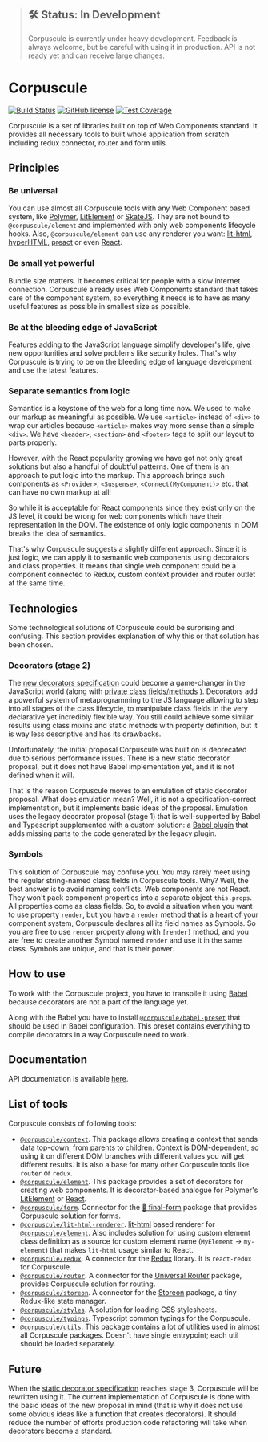 > ## 🛠 Status: In Development
> Corpuscule is currently under heavy development. Feedback is always welcome, but be careful with
using it in production. API is not ready yet and can receive large changes.

# Corpuscule

[![Build Status](https://img.shields.io/travis/corpusculejs/corpuscule/master.svg)](https://travis-ci.org/corpusculejs/corpuscule)
[![GitHub license](https://img.shields.io/badge/license-MIT-blue.svg)](./LICENSE)
[![Test Coverage](https://img.shields.io/codecov/c/github/corpusculejs/corpuscule/master.svg)](https://codecov.io/gh/corpusculejs/corpuscule)

Corpuscule is a set of libraries built on top of Web Components standard. It provides all necessary
tools to built whole application from scratch including redux connector, router and form utils.

## Principles

### Be universal
You can use almost all Corpuscule tools with any Web Component based system, like [Polymer](https://www.polymer-project.org/),
[LitElement](https://lit-element.polymer-project.org/) or [SkateJS](https://skatejs.netlify.com/).
They are not bound to `@corpuscule/element` and implemented with only web components lifecycle
hooks. Also, `@corpuscule/element` can use any renderer you want: [lit-html](https://lit-html.polymer-project.org/),
[hyperHTML](https://github.com/WebReflection/hyperHTML), [preact](https://preactjs.com/) or even
[React](https://reactjs.org/).

### Be small yet powerful
Bundle size matters. It becomes critical for people with a slow internet connection. Corpuscule
already uses Web Components standard that takes care of the component system, so everything it needs
is to have as many useful features as possible in smallest size as possible. 

### Be at the bleeding edge of JavaScript
Features adding to the JavaScript language simplify developer's life, give new opportunities and
solve problems like security holes. That's why Corpuscule is trying to be on the bleeding edge of
language development and use the latest features.

### Separate semantics from logic
Semantics is a keystone of the web for a long time now. We used to make our markup as meaningful as
possible. We use `<article>` instead of `<div>` to wrap our articles because `<article>` makes way
more sense than a simple `<div>`. We have `<header>`, `<section>` and `<footer>` tags to split our
layout to parts properly.

However, with the React popularity growing we have got not only great solutions but also a handful
of doubtful patterns. One of them is an approach to put logic into the markup. This approach brings
such components as `<Provider>`, `<Suspense>`, `<Connect(MyComponent)>` etc. that can have no own
markup at all! 
 
So while it is acceptable for React components since they exist only on the JS level, it could be
wrong for web components which have their representation in the DOM. The existence of only logic
components in DOM breaks the idea of semantics.

That's why Corpuscule suggests a slightly different approach. Since it is just logic, we can apply
it to semantic web components using decorators and class properties. It means that single web
component could be a component connected to Redux, custom context provider and router outlet at the
same time.

## Technologies
Some technological solutions of Corpuscule could be surprising and confusing. This section provides
explanation of why this or that solution has been chosen.  

### Decorators (stage 2)
The [new decorators specification](https://github.com/tc39/proposal-decorators)
could become a game-changer in the JavaScript world (along with [private class fields/methods](https://github.com/tc39/proposal-private-fields)
). Decorators add a powerful system of metaprogramming to the JS language allowing to step into all
stages of the class lifecycle, to manipulate class fields in the very declarative yet incredibly
flexible way. You still could achieve some similar results using class mixins and static methods
with property definition, but it is way less descriptive and has its drawbacks.

Unfortunately, the initial proposal Corpuscule was built on is deprecated due to serious performance
issues. There is a new static decorator proposal, but it does not have Babel implementation yet, and
it is not defined when it will.

That is the reason Corpuscule moves to an emulation of static decorator proposal. What does
emulation mean? Well, it is not a specification-correct implementation, but it implements basic
ideas of the proposal. Emulation uses the legacy decorator proposal (stage 1) that is well-supported
by Babel and Typescript supplemented with a custom solution: a [Babel plugin](https://github.com/corpusculejs/babel-preset/README.md#babel-plugin-inject-decorator-initializer`)
that adds missing parts to the code generated by the legacy plugin. 

### Symbols
This solution of Corpuscule may confuse you. You may rarely meet using the regular string-named
class fields in Corpuscule tools. Why? Well, the best answer is to avoid naming conflicts. Web
components are not React. They won't pack component properties into a separate object `this.props`.
All properties come as class fields. So, to avoid a situation when you want to use property
`render`, but you have a `render` method that is a heart of your component system, Corpuscule
declares all its field names as Symbols. So you are free to use `render` property along with
`[render]` method, and you are free to create another Symbol named `render` and use it in the same
class. Symbols are unique, and that is their power. 

## How to use
To work with the Corpuscule project, you have to transpile it using [Babel](https://babeljs.io)
because decorators are not a part of the language yet. 

Along with the Babel you have to install [`@corpuscule/babel-preset`](https://github.com/corpusculejs/babel-preset)
that should be used in Babel configuration. This preset contains everything to compile decorators in
a way Corpuscule need to work.

## Documentation
API documentation is available [here](https://corpusculejs.github.io/corpuscule).


## List of tools
Corpuscule consists of following tools:

* [`@corpuscule/context`](./packages/context). This package allows creating a context that sends
data top-down, from parents to children. Context is DOM-dependent, so using it on different DOM
branches with different values you will get different results. It is also a base for many other
Corpuscule tools like `router` or `redux`. 
* [`@corpuscule/element`](./packages/element). This package provides a set of decorators for
creating web components. It is decorator-based analogue for Polymer's [LitElement](https://github.com/Polymer/lit-element)
or [React](https://reactjs.org/).
* [`@corpuscule/form`](./packages/form). Connector for the [🏁 final-form](https://github.com/final-form/final-form)
package that provides Corpuscule solution for forms.
* [`@corpuscule/lit-html-renderer`](./packages/lit-html-renderer). [lit-html](https://github.com/Polymer/lit-html) 
based renderer for [`@corpuscule/element`](./packages/element). Also includes solution for using
custom element class definition as a source for custom element name (`MyElement` -> `my-element`)
that makes `lit-html` usage similar to React. 
* [`@corpuscule/redux`](./packages/redux). A connector for the [Redux](https://redux.js.org/)
library. It is `react-redux` for Corpuscule.
* [`@corpuscule/router`](./packages/router). A connector for the [Universal Router](https://github.com/kriasoft/universal-router)
package, provides Corpuscule solution for routing.
* [`@corpuscule/storeon`](./packages/storeon). A connector for the [Storeon](https://github.com/ai/storeon)
package, a tiny Redux-like state manager. 
* [`@corpuscule/styles`](./packages/styles). A solution for loading CSS stylesheets.
* [`@corpuscule/typings`](./packages/typings). Typescript common typings for the Corpuscule.
* [`@corpuscule/utils`](./packages/utils). This package contains a lot of utilities used in almost
all Corpuscule packages. Doesn't have single entrypoint; each util should be loaded separately.

## Future
When the [static decorator specification]((https://github.com/tc39/proposal-decorators)) reaches
stage 3, Corpuscule will be rewritten using it. The current implementation of Corpuscule is done
with the basic ideas of the new proposal in mind (that is why it does not use some obvious ideas
like a function that creates decorators). It should reduce the number of efforts production code
refactoring will take when decorators become a standard.